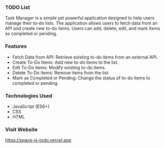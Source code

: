 ### TODO List
Task Manager is a simple yet powerful application designed to help users manage their to-do lists. The application allows users to fetch data from an API and create new to-do items. Users can add, delete, edit, and mark items as completed or pending.

### Features
- Fetch Data from API: Retrieve existing to-do items from an external API.
- Create To-Do Items: Add new to-do items to the list.
- Edit To-Do Items: Modify existing to-do items.
- Delete To-Do Items: Remove items from the list.
- Mark as Completed or Pending: Change the status of to-do items to completed or pending.

### Technologies Used
- JavaScript (ES6+)
- CSS
- HTML

### Visit Website
https://space-js-todo.vercel.app